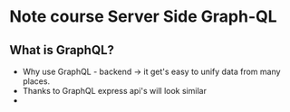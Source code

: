 # Note course Server Side Graph-QL

## What is GraphQL?

- Why use GraphQL - backend -> it get's easy to unify data from many places.
- Thanks to GraphQL express api's will look similar
-
